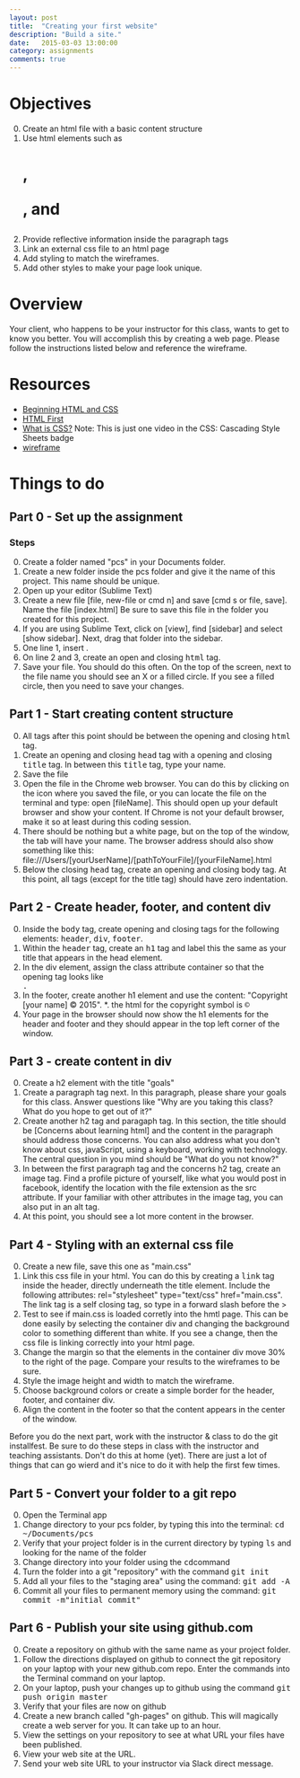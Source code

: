```yaml
---
layout: post
title:  "Creating your first website"
description: "Build a site."
date:   2015-03-03 13:00:00
category: assignments
comments: true
---
```


Objectives
==========
0. Create an html file with a basic content structure
0. Use html elements such as <h1>, <p>, and <img>
0. Provide reflective information inside the paragraph tags
0. Link an external css file to an html page
0. Add styling to match the wireframes.
0. Add other styles to make your page look unique.

Overview
========
Your client, who happens to be your instructor for this class, wants to get to know you better.  You will accomplish this by creating a web page.  Please follow the instructions listed below and reference the wireframe.

Resources
=========
* [Beginning HTML and CSS](http://teamtreehouse.com/library/how-to-make-a-website)
* [HTML First](http://teamtreehouse.com/library/how-to-make-a-website)
* [What is CSS?](http://teamtreehouse.com/library/how-to-make-a-website) Note: This is just one video in the CSS: Cascading Style Sheets badge
* [wireframe](/images/primerBasic1wireframe.png)

Things to do
=========

Part 0 - Set up the assignment
----------------------------------

### Steps
0. Create a folder named "pcs" in your Documents folder.
0. Create a new folder inside the pcs folder and give it the name of this project.  This name should be unique.  
0. Open up your editor (Sublime Text)
0. Create a new file [file, new-file or cmd n] and save [cmd s or file, save].  Name the file [index.html]  Be sure to save this file in the folder you created for this project.
0. If you are using Sublime Text, click on [view], find [sidebar] and select [show sidebar].  Next, drag that folder into the sidebar.
0. One line 1, insert <kbd><!DOCTYPE html></kbd>.
0. On line 2 and 3, create an open and closing <kbd>html</kbd> tag.
0. Save your file.  You should do this often.  On the top of the screen, next to the file name you should see an X or a filled circle.  If you see a filled circle, then you need to save your changes.

Part 1 - Start creating content structure
----------------------------------
0. All tags after this point should be between the opening and closing <kbd>html</kbd> tag.
0. Create an opening and closing <kbd>head</kbd> tag with a opening and closing <kbd>title</kbd> tag. In between this <kbd>title</kbd> tag, type your name.  
0. Save the file
0. Open the file in the Chrome web browser.  You can do this by clicking on the icon where you saved the file, or you can locate the file  on the terminal and type: open [fileName].  This should open up your default browser and show your content. If Chrome is not your default browser, make it so at least during this coding session.
0. There should be nothing but a white page, but on the top of the window, the tab will have your name.  The browser address should also show something like this: file:///Users/[yourUserName]/[pathToYourFile]/[yourFileName].html
0. Below the closing <kbd>head</kbd> tag, create an opening and closing body tag.  At this point, all tags (except for the title tag) should have zero indentation.

Part 2 - Create header, footer, and content div
----------------------------------
0. Inside the <kbd>body</kbd> tag, create opening and closing tags for the following elements: <kbd>header</kbd>, <kbd>div</kbd>, <kbd>footer</kbd>.
0. Within the <kbd>header</kbd> tag, create an <kbd>h1</kbd> tag and label this the same as your title that appears in the head element.
0. In the div element, assign the class attribute container so that the opening tag looks like <kbd><div class="container"></kbd>.
0. In the footer, create another h1 element and use the content: "Copyright [your name] &copy; 2015".
	*. the html for the copyright symbol is <kbd>&copy;<kbd>
0. Your page in the browser should now show the h1 elements for the header and footer and they should appear in the top left corner of the window.


Part 3 - create content in div
----------------------------------
0. Create a h2 element with the title "goals"
0. Create a paragraph tag next.  In this paragraph, please share your goals for this class.  Answer questions like "Why are you taking this class? What do you hope to get out of it?"
0. Create another h2 tag and paragaph tag.  In this section, the title should be [Concerns about learning html] and the content in the paragraph should address those concerns.  You can also address what you don't know about css, javaScript, using a keyboard, working with technology.  The central question in you mind should be "What do you not know?"
0. In between the first paragraph tag and the concerns h2 tag, create an image tag.  Find a profile picture of yourself, like what you would post in facebook, identify the location with the file extension as the src attribute.  If your familiar with other attributes in the image tag, you can also put in an alt tag.
0. At this point, you should see a lot more content in the browser.


Part 4 - Styling with an external css file
----------------------------------
0. Create a new file, save this one as "main.css"
0. Link this css file in your html. You can do this by creating a <kbd>link</kbd> tag inside the header, directly underneath the title element. Include the following attributes: rel="stylesheet" type="text/css" href="main.css".  The link tag is a self closing tag, so type in a forward slash before the >
0. Test to see if main.css is loaded corretly into the hmtl page.  This can be done easily by selecting the container div and changing the background color to something different than white.  If you see a change, then the css file is linking correctly into your html page.
0. Change the margin so that the elements in the container div move 30% to the right of the page. Compare your results to the wireframes to be sure.
0. Style the image height and width to match the wireframe.
0. Choose background colors or create a simple border for the header, footer, and container div.
0. Align the content in the footer so that the content appears in the center of the window.


Before you do the next part, work with the instructor & class to do the git installfest.
Be sure to do these steps in class with the instructor and teaching assistants. Don't do this at home (yet). There are just a lot of things that can go wierd and it's nice to do it with help the first few times.

Part 5 - Convert your folder to a git repo
--------------------------------------------
0. Open the Terminal app
0. Change directory to your pcs folder, by typing this into the terminal: <kbd>cd ~/Documents/pcs</kbd>
0. Verify that your project folder is in the current directory by typing <kbd>ls</kbd> and looking for the name of the folder
0. Change directory into your folder using the <kbd>cd</kbd>command
0. Turn the folder into a git "repository" with the command <kbd>git init</kbd>
0. Add all your files to the "staging area" using the command: <kbd>git add -A</kbd>
0. Commit all your files to permanent memory using the command: <kbd>git commit -m"initial commit"</kbd>

Part 6 - Publish your site using github.com
--------------------------------------------
0. Create a repository on github with the same name as your project folder.
0. Follow the directions displayed on github to connect the git repository on your laptop with your new github.com repo. Enter the commands into the Terminal command on your laptop.
0. On your laptop, push your changes up to github using the command <kbd>git push origin master<kbd>
0. Verify that your files are now on github
0. Create a new branch called "gh-pages" on github. This will magically create a web server for you. It can take up to an hour.
0. View the settings on your repository to see at what URL your files have been published.
0. View your web site at the URL.
0. Send your web site URL to your instructor via Slack direct message.
